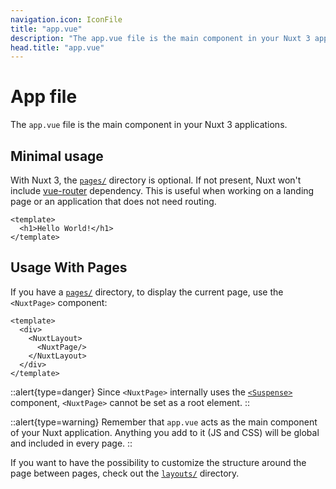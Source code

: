 ```yaml
---
navigation.icon: IconFile
title: "app.vue"
description: "The app.vue file is the main component in your Nuxt 3 applications."
head.title: "app.vue"
---
```


# App file

The `app.vue` file is the main component in your Nuxt 3 applications.

## Minimal usage

With Nuxt 3, the [`pages/`](/docs/guide/directory-structure/pages) directory is optional. If not present, Nuxt won't include [vue-router](https://router.vuejs.org/) dependency. This is useful when working on a landing page or an application that does not need routing.

```vue [app.vue]
<template>
  <h1>Hello World!</h1>
</template>
```

## Usage With Pages

If you have a [`pages/`](/docs/guide/directory-structure/pages) directory, to display the current page, use the `<NuxtPage>` component:

```vue [app.vue]
<template>
  <div>
    <NuxtLayout>
      <NuxtPage/>
    </NuxtLayout>
  </div>
</template>
```

::alert{type=danger}
Since `<NuxtPage>` internally uses the [`<Suspense>`](https://vuejs.org/guide/built-ins/suspense.html#suspense) component, `<NuxtPage>` cannot be set as a root element.
::

::alert{type=warning}
Remember that `app.vue` acts as the main component of your Nuxt application. Anything you add to it (JS and CSS) will be global and included in every page.
::

If you want to have the possibility to customize the structure around the page between pages, check out the [`layouts/`](/docs/guide/directory-structure/layouts) directory.
